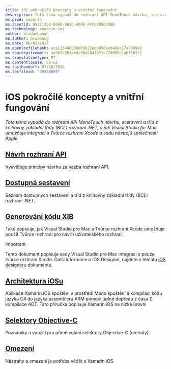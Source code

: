 ```yaml
---
title: iOS pokročilé koncepty a vnitřní fungování
description: Toto téma vypadá do rozhraní API MonoTouch návrhu, sestavení a tříd z knihovny základní třídy (BCL) rozhraní .NET, a jak Visual Studio for Mac umožňuje integrací s Tvůrce rozhraní Xcode a sadu nástrojů společnosti Apple.
ms.prod: xamarin
ms.assetid: 951713CD-D6AD-981C-A09E-4F2C98588D8B
ms.technology: xamarin-ios
author: bradumbaugh
ms.author: brumbaug
ms.date: 06/05/2017
ms.openlocfilehash: aca113448038df8b22eeb858acb48ee17a7809e2
ms.sourcegitcommit: aa9b9b203ab4cd6a6b4fd51e27d865e2abf582c1
ms.translationtype: MT
ms.contentlocale: cs-CZ
ms.lasthandoff: 07/30/2018
ms.locfileid: "39350859"
---
```

# <a name="ios-advanced-concepts-and-internals"></a>iOS pokročilé koncepty a vnitřní fungování

_Toto téma vypadá do rozhraní API MonoTouch návrhu, sestavení a tříd z knihovny základní třídy (BCL) rozhraní .NET, a jak Visual Studio for Mac umožňuje integrací s Tvůrce rozhraní Xcode a sadu nástrojů společnosti Apple._

##  <a name="api-designiosinternalsapi-designindexmd"></a>[Návrh rozhraní API](~/ios/internals/api-design/index.md)

Vysvětluje principy návrhu za vazba rozhraní API.

##  <a name="available-assembliescross-platforminternalsavailable-assembliesmd"></a>[Dostupná sestavení](~/cross-platform/internals/available-assemblies.md)

Seznam dostupných sestavení a tříd z knihovny základní třídy (BCL) rozhraní .NET.

##  <a name="xib-code-generationiosinternalsxib-code-generationmd"></a>[Generování kódu XIB](~/ios/internals/xib-code-generation.md)

Také popisuje, jak Visual Studio pro Mac a Tvůrce rozhraní Xcode umožňuje použít Tvůrce rozhraní pro návrh uživatelského rozhraní.

> [!IMPORTANT]
> Tento dokument popisuje sady Visual Studio pro Mac integraci s pouze tvůrce rozhraní Xcode. Další informace o iOS Designer, najdete v tématu [iOS designeru](~/ios/user-interface/designer/index.md) dokumentu.

##  <a name="ios-architectureiosinternalsarchitecturemd"></a>[Architektura iOSu](~/ios/internals/architecture.md)

Aplikace Xamarin.iOS spuštění v prostředí Mono spuštění a kompilaci kódu jazyka C# do jazyka assembleru ARM pomocí úplné dopředu z času () kompilace AOT. Tato příručka popisuje Xamarin.iOS na nízké úrovni

##  <a name="objective-c-selectorsiosinternalsobjective-c-selectorsmd"></a>[Selektory Objective-C](~/ios/internals/objective-c-selectors.md)

Poznámky a využití pro přímé volání selektory Objective-C (metody).

##  <a name="limitationslimitationsmd"></a>[Omezení](limitations.md)

Nástrahy a omezení je potřeba vědět s Xamarin.iOS.